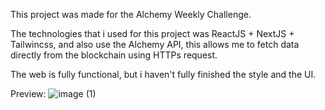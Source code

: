 This project was made for the Alchemy Weekly Challenge.

The technologies that i used for this project was ReactJS + NextJS + Tailwincss, and also use the Alchemy API, this allows me to fetch data directly from the blockchain using HTTPs request.

The web is fully functional, but i haven't fully finished the style and the UI.

Preview:
![image (1)](https://user-images.githubusercontent.com/86693266/172907686-61321ac6-2a7c-4da8-a326-89b300a5d9bb.png)
